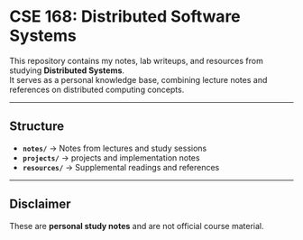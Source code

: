 # CSE 168: Distributed Software Systems

This repository contains my notes, lab writeups, and resources from studying **Distributed Systems**.  
It serves as a personal knowledge base, combining lecture notes and references on distributed computing concepts.  

---

## Structure
- **`notes/`** → Notes from lectures and study sessions  
- **`projects/`** → projects and implementation notes  
- **`resources/`** → Supplemental readings and references  

---

## Disclaimer
These are **personal study notes** and are not official course material.
